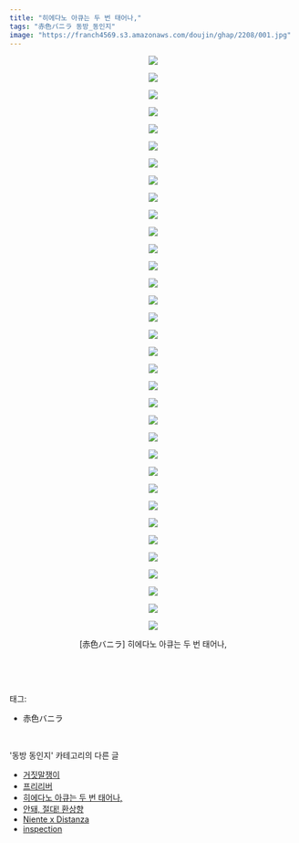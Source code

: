 ```yaml
---
title: "히에다노 아큐는 두 번 태어나,"
tags: "赤色バニラ 동방_동인지"
image: "https://franch4569.s3.amazonaws.com/doujin/ghap/2208/001.jpg"
---
```

<div class="article">
<p style="text-align: center; clear: none; float: none;"><img src="{{ site.imgserver2 }}/ghap/2208/001.jpg"/></p>
<p style="text-align: center; clear: none; float: none;"><img src="{{ site.imgserver2 }}/ghap/2208/002.jpg"/></p>
<p style="text-align: center; clear: none; float: none;"><img src="{{ site.imgserver2 }}/ghap/2208/003.jpg"/></p>
<p style="text-align: center; clear: none; float: none;"><img src="{{ site.imgserver2 }}/ghap/2208/004.jpg"/></p>
<p style="text-align: center; clear: none; float: none;"><img src="{{ site.imgserver2 }}/ghap/2208/005.jpg"/></p>
<p style="text-align: center; clear: none; float: none;"><img src="{{ site.imgserver2 }}/ghap/2208/006.jpg"/></p>
<p style="text-align: center; clear: none; float: none;"><img src="{{ site.imgserver2 }}/ghap/2208/007.jpg"/></p>
<p style="text-align: center; clear: none; float: none;"><img src="{{ site.imgserver2 }}/ghap/2208/008.jpg"/></p>
<p style="text-align: center; clear: none; float: none;"><img src="{{ site.imgserver2 }}/ghap/2208/009.jpg"/></p>
<p style="text-align: center; clear: none; float: none;"><img src="{{ site.imgserver2 }}/ghap/2208/010.jpg"/></p>
<p style="text-align: center; clear: none; float: none;"><img src="{{ site.imgserver2 }}/ghap/2208/011.jpg"/></p>
<p style="text-align: center; clear: none; float: none;"><img src="{{ site.imgserver2 }}/ghap/2208/012.jpg"/></p>
<p style="text-align: center; clear: none; float: none;"><img src="{{ site.imgserver2 }}/ghap/2208/013.jpg"/></p>
<p style="text-align: center; clear: none; float: none;"><img src="{{ site.imgserver2 }}/ghap/2208/014.jpg"/></p>
<p style="text-align: center; clear: none; float: none;"><img src="{{ site.imgserver2 }}/ghap/2208/015.jpg"/></p>
<p style="text-align: center; clear: none; float: none;"><img src="{{ site.imgserver2 }}/ghap/2208/016.jpg"/></p>
<p style="text-align: center; clear: none; float: none;"><img src="{{ site.imgserver2 }}/ghap/2208/017.jpg"/></p>
<p style="text-align: center; clear: none; float: none;"><img src="{{ site.imgserver2 }}/ghap/2208/018.jpg"/></p>
<p style="text-align: center; clear: none; float: none;"><img src="{{ site.imgserver2 }}/ghap/2208/019.jpg"/></p>
<p style="text-align: center; clear: none; float: none;"><img src="{{ site.imgserver2 }}/ghap/2208/020.jpg"/></p>
<p style="text-align: center; clear: none; float: none;"><img src="{{ site.imgserver2 }}/ghap/2208/021.jpg"/></p>
<p style="text-align: center; clear: none; float: none;"><img src="{{ site.imgserver2 }}/ghap/2208/022.jpg"/></p>
<p style="text-align: center; clear: none; float: none;"><img src="{{ site.imgserver2 }}/ghap/2208/023.jpg"/></p>
<p style="text-align: center; clear: none; float: none;"><img src="{{ site.imgserver2 }}/ghap/2208/024.jpg"/></p>
<p style="text-align: center; clear: none; float: none;"><img src="{{ site.imgserver2 }}/ghap/2208/025.jpg"/></p>
<p style="text-align: center; clear: none; float: none;"><img src="{{ site.imgserver2 }}/ghap/2208/026.jpg"/></p>
<p style="text-align: center; clear: none; float: none;"><img src="{{ site.imgserver2 }}/ghap/2208/027.jpg"/></p>
<p style="text-align: center; clear: none; float: none;"><img src="{{ site.imgserver2 }}/ghap/2208/028.jpg"/></p>
<p style="text-align: center; clear: none; float: none;"><img src="{{ site.imgserver2 }}/ghap/2208/029.jpg"/></p>
<p style="text-align: center; clear: none; float: none;"><img src="{{ site.imgserver2 }}/ghap/2208/030.jpg"/></p>
<p style="text-align: center; clear: none; float: none;"><img src="{{ site.imgserver2 }}/ghap/2208/031.jpg"/></p>
<p style="text-align: center; clear: none; float: none;"><img src="{{ site.imgserver2 }}/ghap/2208/032.jpg"/></p>
<p style="text-align: center; clear: none; float: none;"><img src="{{ site.imgserver2 }}/ghap/2208/033.jpg"/></p>
<p style="text-align: center; clear: none; float: none;"><img src="{{ site.imgserver2 }}/ghap/2208/034.jpg"/></p>
<p style="text-align: center; clear: none; float: none;">[赤色バニラ] 히에다노 아큐는 두 번 태어나,</p>
<p><br/></p>
</div><br/>
<div class="tagTrail">
<p>태그: </p>
<ul>
<li>赤色バニラ</li>
</ul>
</div><br/>
<div class="another">
<p>'동방 동인지' 카테고리의 다른 글</p>
<ul>
<li><a href="/ghap_2211">거짓말쟁이</a></li>
<li><a href="/ghap_2209">프리리버</a></li>
<li><a href="/ghap_2208">히에다노 아큐는 두 번 태어나,</a></li>
<li><a href="/ghap_2207">안돼, 절대! 환상향</a></li>
<li><a href="/ghap_2205">Niente x Distanza</a></li>
<li><a href="/ghap_2204">inspection</a></li>
</ul>
</div><br/>
<div class="cb_module cb_fluid">
<div class="cb_wrt cb_profile">
</div><!-- commentList close -->
</div><br/>
